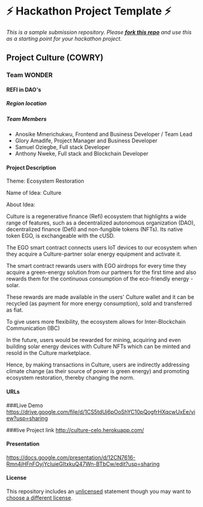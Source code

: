 
# ⚡ Hackathon Project Template ⚡
_This is a sample submission repository.
Please [__fork this repo__](https://help.github.com/articles/fork-a-repo/) and use this as a starting point for your hackathon project._

## Project Culture (COWRY)
### Team WONDER
#### REFI in DAO's

##### Region location

##### Team Members
- Anosike Mmerichukwu, Frontend and Business Developer / Team Lead
- Glory Amadife, Project Manager and Business Developer
- Samuel Oziegbe, Full stack Developer
- Anthony Nweke, Full stack and Blockchain Developer


#### Project Description
Theme: Ecosystem Restoration

Name of Idea: Culture

About Idea:

Culture is a regenerative finance (Refi) ecosystem that highlights a wide range of features, such as a decentralized autonomous organization (DAO), decentralized finance (Defi) and non-fungible tokens  (NFTs). Its native token EGO, is exchangeable with the cUSD.

The EGO smart contract connects users IoT devices to our ecosystem when they acquire a Culture-partner  solar energy equipment and activate it.

The smart contract rewards users with EGO airdrops for every time they acquire a green-energy solution from our partners for the first time and also rewards them for the continuous consumption of the eco-friendly energy - solar. 

These rewards are made available in the users' Culture wallet and it can be recycled (as payment for more energy consumption), sold and transferred as fiat.

To give users more flexibility, the ecosystem  allows for Inter-Blockchain Communication (IBC) 

In the future, users would be rewarded for mining, acquiring and even building solar energy devices with Culture NFTs which can be minted and resold in the Culture marketplace.  

Hence, by making transactions in Culture, users are indirectly addressing climate change (as their source of power is green energy) and promoting ecosystem restoration, thereby changing the norm.

#### URLs

###Live Demo
https://drive.google.com/file/d/1CS5tdUj6pOoShYC10pQogfrHXqcwUxEe/view?usp=sharing

###live Project link
http://culture-celo.herokuapp.com/

#### Presentation
https://docs.google.com/presentation/d/12CN7616-Rmn4jHFnFOyjYcIuieGItxkuQ47Wn-BTbCw/edit?usp=sharing

#### License
This repository includes an [unlicensed](http://unlicense.org/) statement though you may want to [choose a different license](https://choosealicense.com/).
